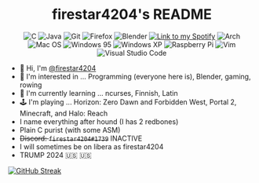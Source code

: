 <h1 align="center">firestar4204's README</h1>


<p align="center"><img src="https://img.shields.io/badge/c-%2300599C.svg?style=for-the-badge&amp;logo=c&amp;logoColor=white" alt="C">
<img src="https://img.shields.io/badge/java-%23ED8B00.svg?style=for-the-badge&amp;logo=java&amp;logoColor=white" alt="Java">
<img src="https://img.shields.io/badge/git-%23F05033.svg?style=for-the-badge&amp;logo=git&amp;logoColor=white" alt="Git">
<img src="https://img.shields.io/badge/Firefox-FF7139?style=for-the-badge&logo=Firefox-Browser&logoColor=white" alt="Firefox">
<img src="https://img.shields.io/badge/blender-%23F5792A.svg?style=for-the-badge&logo=blender&logoColor=white" alt="Blender">
<a href="https://open.spotify.com/user/31zx6zwxqzuevsvic62t2ixvfb7q?si=812d538282654a56"><img src="https://img.shields.io/badge/Spotify-1ED760?style=for-the-badge&logo=spotify&logoColor=white" alt="Link to my Spotify"></a>
<img src="https://img.shields.io/badge/Arch%20Linux-1793D1?logo=arch-linux&amp;logoColor=fff&amp;style=for-the-badge" alt="Arch">
<img src="https://img.shields.io/badge/mac%20os-000000?style=for-the-badge&amp;logo=macos&amp;logoColor=F0F0F0" alt="Mac OS">
<img src="https://img.shields.io/badge/Windows%2095-008484?style=for-the-badge&amp;logo=windows95&amp;logoColor=white" alt="Windows 95">
<img src="https://img.shields.io/badge/Windows%20xp-003399?style=for-the-badge&amp;logo=windowsxp&amp;logoColor=white" alt="Windows XP">
<img src="https://img.shields.io/badge/-RaspberryPi-C51A4A?style=for-the-badge&amp;logo=Raspberry-Pi" alt="Raspberry Pi">
<img src="https://img.shields.io/badge/VIM-%2311AB00.svg?style=for-the-badge&amp;logo=vim&amp;logoColor=white" alt="Vim">
<img src="https://img.shields.io/badge/Visual%20Studio%20Code-0078d7.svg?style=for-the-badge&amp;logo=visual-studio-code&amp;logoColor=white" alt="Visual Studio Code"></p>

- 👋 Hi, I'm [@firestar4204](https://github.com/firestar4204)
- 👀 I'm interested in ... Programming (everyone here is), Blender, gaming, rowing
- 🌱 I'm currently learning ... ncurses, Finnish, Latin
- 🕹 I'm playing ... Horizon: Zero Dawn and Forbidden West, Portal 2, Minecraft, and Halo: Reach
- I name everything after hound (I has 2 redbones)
- Plain C purist (with some ASM)
- ~~Discord: `firestar4204#1739`~~ INACTIVE
- I will sometimes be on libera as firestar4204
- TRUMP 2024 🇺🇸 🇺🇸 


[![GitHub Streak](https://github-readme-streak-stats.herokuapp.com/?user=firestar4204&theme=dark)](https://git.io/streak-stats)

